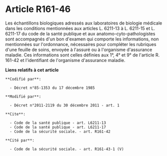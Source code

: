 # Article R161-46

Les échantillons biologiques adressés aux laboratoires de biologie médicale dans les conditions mentionnées aux articles L.
6211-13 à L. 6211-15 et L. 6211-17 du code de la santé publique et aux anatomo-cyto-pathologistes sont accompagnés d'un bon
d'examen qui comporte les informations, non mentionnées sur l'ordonnance, nécessaires pour compléter les rubriques d'une
feuille de soins, envoyée à l'assuré ou à l'organisme d'assurance maladie. Ces informations sont celles définies aux 1°, 4°
et 9° de l'article R. 161-42 et l'identifiant de l'organisme d'assurance maladie.

**Liens relatifs à cet article**

	**Codifié par**:

	  - Décret n°85-1353 du 17 décembre 1985

	**Modifié par**:

	  - Décret n°2011-2119 du 30 décembre 2011 - art. 1

	**Cite**:

	  - Code de la santé publique - art. L6211-13
	  - Code de la santé publique - art. L6211-17
	  - Code de la sécurité sociale. - art. R161-42

	**Cité par**:

	  - Code de la sécurité sociale. - art. R161-43-1 (V)
